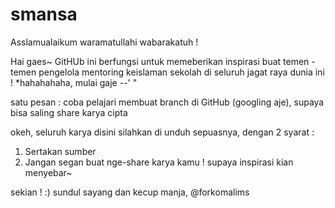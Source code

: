 smansa
======

Asslamualaikum waramatullahi wabarakatuh !

Hai gaes~
GitHUb ini berfungsi untuk memeberikan inspirasi buat temen - temen pengelola mentoring keislaman sekolah di seluruh jagat raya dunia ini ! *hahahahaha, mulai gaje --' "

satu pesan : coba pelajari membuat branch di GitHub (googling aje), supaya bisa saling share karya cipta

okeh, seluruh karya disini silahkan di unduh sepuasnya, dengan 2 syarat :

1. Sertakan sumber
2. Jangan segan buat nge-share karya kamu ! supaya inspirasi kian menyebar~




sekian ! :)
sundul sayang dan kecup manja,
@forkomalims

